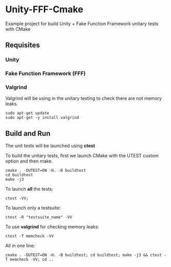 # Unity-FFF-Cmake
Example project for build Unity + Fake Function Framework unitary tests with CMake

## Requisites

### Unity

### Fake Function Framework (FFF)

### Valgrind

Valgrind will be using in the unitary testing to check there are not memory leaks.

```console
sudo apt-get update
sudo apt-get -y install valgrind
```

## Build and Run

The unit tests will be launched using **ctest**

To build the unitary tests, first we launch CMake with the UTEST custom option and then make.

```console
cmake . -DUTEST=ON -H. -B buildtest
cd buildtest
make -j3
```

To launch **all** the tests:

```console
ctest -VV;
```

To launch only a testsuite:

```console
ctest -R "testsuite_name" -VV
```

To use **valgrind** for checking memory leaks:

```console
ctest -T memcheck -VV
```

All in one line:

```console
cmake . -DUTEST=ON -H. -B buildtest; cd buildtest; make -j3 && ctest -T memcheck -VV; cd ..
```
